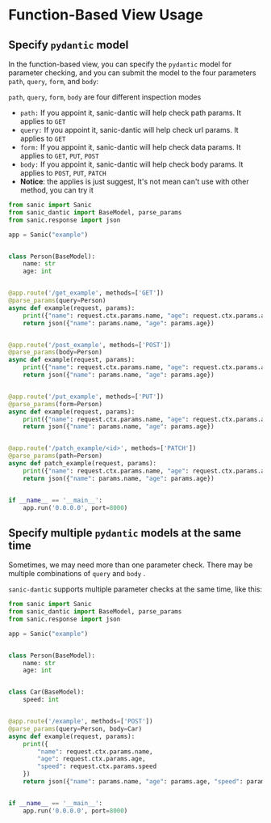 # Function-Based View Usage

## Specify `pydantic` model

In the function-based view, you can specify the `pydantic` model for parameter checking, and you can submit the model to
the four parameters `path`, `query`, `form`, and `body`:

`path`, `query`, `form`, `body` are four different inspection modes

- `path:` If you appoint it, sanic-dantic will help check path params. It applies to `GET`
- `query:` If you appoint it, sanic-dantic will help check url params. It applies to `GET`
- `form:` If you appoint it, sanic-dantic will help check data params. It applies to `GET`, `PUT`, `POST`
- `body:` If you appoint it, sanic-dantic will help check body params. It applies to `POST`, `PUT`, `PATCH`
- **Notice**: the applies is just suggest, It's not mean can't use with other method, you can try it

```python
from sanic import Sanic
from sanic_dantic import BaseModel, parse_params
from sanic.response import json

app = Sanic("example")


class Person(BaseModel):
    name: str
    age: int


@app.route('/get_example', methods=['GET'])
@parse_params(query=Person)
async def example(request, params):
    print({"name": request.ctx.params.name, "age": request.ctx.params.age})
    return json({"name": params.name, "age": params.age})


@app.route('/post_example', methods=['POST'])
@parse_params(body=Person)
async def example(request, params):
    print({"name": request.ctx.params.name, "age": request.ctx.params.age})
    return json({"name": params.name, "age": params.age})


@app.route('/put_example', methods=['PUT'])
@parse_params(form=Person)
async def example(request, params):
    print({"name": request.ctx.params.name, "age": request.ctx.params.age})
    return json({"name": params.name, "age": params.age})


@app.route('/patch_example/<id>', methods=['PATCH'])
@parse_params(path=Person)
async def patch_example(request, params):
    print({"name": request.ctx.params.name, "age": request.ctx.params.age})
    return json({"name": params.name, "age": params.age})


if __name__ == '__main__':
    app.run('0.0.0.0', port=8000)
```

## Specify multiple `pydantic` models at the same time

Sometimes, we may need more than one parameter check. There may be multiple combinations of `query` and `body`
.

`sanic-dantic` supports multiple parameter checks at the same time, like this:

```python
from sanic import Sanic
from sanic_dantic import BaseModel, parse_params
from sanic.response import json

app = Sanic("example")


class Person(BaseModel):
    name: str
    age: int


class Car(BaseModel):
    speed: int


@app.route('/example', methods=['POST'])
@parse_params(query=Person, body=Car)
async def example(request, params):
    print({
        "name": request.ctx.params.name,
        "age": request.ctx.params.age,
        "speed": request.ctx.params.speed
    })
    return json({"name": params.name, "age": params.age, "speed": params.speed})


if __name__ == '__main__':
    app.run('0.0.0.0', port=8000)
```
